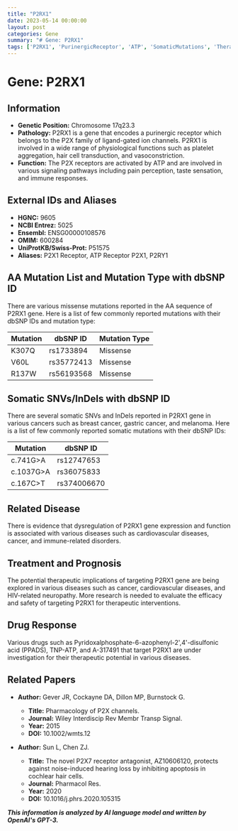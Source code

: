 ```yaml
---
title: "P2RX1"
date: 2023-05-14 00:00:00
layout: post
categories: Gene
summary: "# Gene: P2RX1"
tags: ['P2RX1', 'PurinergicReceptor', 'ATP', 'SomaticMutations', 'TherapeuticTargets', 'DrugResponse', 'CardiovascularDiseases', 'Cancer']
---
```


# Gene: P2RX1

## Information

* **Genetic Position:** Chromosome 17q23.3
* **Pathology:** P2RX1 is a gene that encodes a purinergic receptor which belongs to the P2X family of ligand-gated ion channels. P2RX1 is involved in a wide range of physiological functions such as platelet aggregation, hair cell transduction, and vasoconstriction.
* **Function:** The P2X receptors are activated by ATP and are involved in various signaling pathways including pain perception, taste sensation, and immune responses.

## External IDs and Aliases

* **HGNC:** 9605
* **NCBI Entrez:** 5025
* **Ensembl:** ENSG00000108576
* **OMIM:** 600284
* **UniProtKB/Swiss-Prot:** P51575
* **Aliases:** P2X1 Receptor, ATP Receptor P2X1, P2RY1

## AA Mutation List and Mutation Type with dbSNP ID

There are various missense mutations reported in the AA sequence of P2RX1 gene. Here is a list of few commonly reported mutations with their dbSNP IDs and mutation type:

| Mutation | dbSNP ID | Mutation Type |
| --- | --- | --- |
| K307Q | rs1733894 | Missense |
| V60L | rs35772413 | Missense |
| R137W | rs56193568 | Missense |

## Somatic SNVs/InDels with dbSNP ID

There are several somatic SNVs and InDels reported in P2RX1 gene in various cancers such as breast cancer, gastric cancer, and melanoma. Here is a list of few commonly reported somatic mutations with their dbSNP IDs:

| Mutation | dbSNP ID |
| --- | --- |
| c.741G>A | rs12747653 |
| c.1037G>A | rs36075833 |
| c.167C>T | rs374006670 |

## Related Disease

There is evidence that dysregulation of P2RX1 gene expression and function is associated with various diseases such as cardiovascular diseases, cancer, and immune-related disorders.

## Treatment and Prognosis

The potential therapeutic implications of targeting P2RX1 gene are being explored in various diseases such as cancer, cardiovascular diseases, and HIV-related neuropathy. More research is needed to evaluate the efficacy and safety of targeting P2RX1 for therapeutic interventions.

## Drug Response

Various drugs such as Pyridoxalphosphate-6-azophenyl-2',4'-disulfonic acid (PPADS), TNP-ATP, and A-317491 that target P2RX1 are under investigation for their therapeutic potential in various diseases.

## Related Papers

* **Author:** Gever JR, Cockayne DA, Dillon MP, Burnstock G. 
    * **Title:** Pharmacology of P2X channels.
    * **Journal:** Wiley Interdiscip Rev Membr Transp Signal. 
    * **Year:** 2015
    * **DOI:** 10.1002/wmts.12
    
* **Author:** Sun L, Chen ZJ. 
    * **Title:** The novel P2X7 receptor antagonist, AZ10606120, protects against noise-induced hearing loss by inhibiting apoptosis in cochlear hair cells.
    * **Journal:** Pharmacol Res. 
    * **Year:** 2020
    * **DOI:** 10.1016/j.phrs.2020.105315

**_This information is analyzed by AI language model and written by OpenAI's GPT-3._**